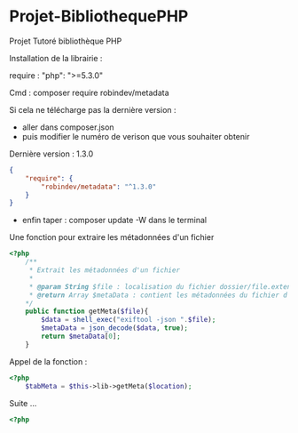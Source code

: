 # Projet-BibliothequePHP
Projet Tutoré bibliothèque PHP


Installation de la librairie :

require : "php": ">=5.3.0"


Cmd : composer require robindev/metadata

Si cela ne télécharge pas la dernière version :
- aller dans composer.json
- puis modifier le numéro de verison que vous souhaiter obtenir

Dernière version : 1.3.0

```json
{
    "require": {
        "robindev/metadata": "^1.3.0"
    }
}
```

- enfin taper : composer update -W dans le terminal













Une fonction pour extraire les métadonnées d'un fichier

```php
<?php
    /**
     * Extrait les métadonnées d'un fichier
     *
     * @param String $file : localisation du fichier dossier/file.extension
     * @return Array $metaData : contient les métadonnées du fichier d'entré
    */
    public function getMeta($file){
        $data = shell_exec("exiftool -json ".$file);
        $metaData = json_decode($data, true);
        return $metaData[0];
    }
```  

Appel de la fonction :

```php
<?php
    $tabMeta = $this->lib->getMeta($location);
```


Suite ...

```php
<?php

```
